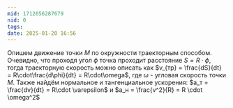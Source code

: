 ```yaml
---
mid: 1712656287679
nid: 0
tags: 
date: 2025-01-20 16:56
---
```

Опишем движение точки $M$ по окружности траекторным способом. Очевидно, что проходя угол $\phi$ точка проходит расстояние $S = R\cdot \phi$, тогда траекторную скорость можно описать как $v_{тр} = \frac{dS}{dt} = R\cdot\frac{d\phi}{dt} = R\cdot\omega$, где $\omega$ - угловая скорость точки $M$.
Также найдём нормальное и тангенциальное ускорения: $a_т = \frac{dv}{dt} = R\cdot \varepsilon$ и $a_н = \frac{v^2}{R} = R \cdot \omega^2$
